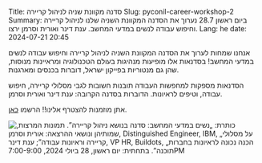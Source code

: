 Title: סדנה מקוונת שניה לניהול קריירה 
Slug: pyconil-career-workshop-2
Summary: ביום ראשון 28.7 נערוך את הסדנה המקוונת השניה שלנו לניהול קריירה וחיפוש עבודה לנשים במדעי המחשב. ענת דינר ואורית וסרמן ירצו.
Lang: he
date: 2024-07-21 20:45

אנחנו שמחות לערוך את הסדנה המקוונת השניה לניהול קריירה וחיפוש עבודה
לנשים במדעי המחשב!  בסדנאות אלו מופיעות מנהיגות בעולם הטכנולוגיה
ומראיינות מנוסות, שהן גם מנטוריות בפייקון ישראל, דוברות בכנסים
ומארגנות.


הסדנאות מספקות למחפשות העבודה תובנות חשובות לגבי מסלולי קריירה, חיפוש
עבודה, וטיפים לראיונות. הדוברות בסדנה הקרובה: ענת דינר ואורית וסרמן.


אתן מוזמנות להצטרף אלינו!! הרשמו [כאן](https://docs.google.com/forms/d/e/1FAIpQLSdpSjKNWRhNM73e2cJxIovFACCVttf71stISVp9Mhf8IyFrOg/viewform).

![כותרת: „נשים במדעי המחשב: סדנה בנושא ניהול קריירה”. תמונות המרצות, שמותיהן ונושאי ההרצאה: אורית וסרמן, Distinguished Engineer, IBM, „על מסלולי קריירה וראיונות עבודה”; ענת דינר, VP HR, Buildots, „הכנה נכונה לראיונות בחברות תוכנה”. בתחתית: יום ראשון, 28 ביולי 2024, 7:00-9:00PM]({static}/images/women-career-online-workshop-2.jpeg)
